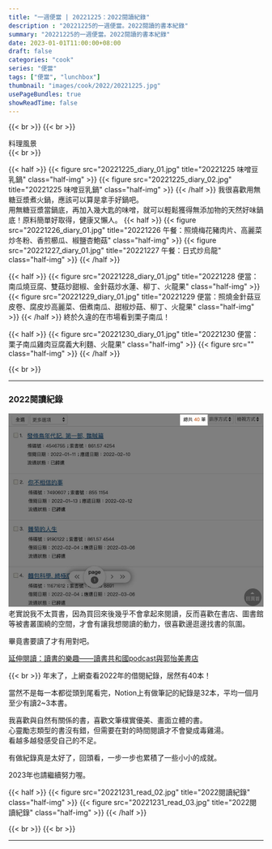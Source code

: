 ```yaml
---
title: "一週便當 | 20221225：2022閱讀紀錄"
description : "20221225的一週便當。2022閱讀的書本紀錄"
summary: "20221225的一週便當。2022閱讀的書本紀錄"
date: 2023-01-01T11:00:00+08:00
draft: false
categories: "cook"
series: "便當"
tags: ["便當", "lunchbox"]
thumbnail: "images/cook/2022/20221225.jpg"
usePageBundles: true
showReadTime: false
---
```


{{< br >}}
{{< br >}}
<div class="border-item"><span>料理風景</span></div>
{{< br >}}

{{< half >}}
{{< figure src="20221225_diary_01.jpg" title="20221225 味噌豆乳鍋" class="half-img" >}}
{{< figure src="20221225_diary_02.jpg" title="20221225 味噌豆乳鍋" class="half-img" >}}
{{< /half >}}
我很喜歡用無糖豆漿煮火鍋，應該可以算是拿手好鍋吧。
\
用無糖豆漿當鍋底，再加入幾大匙的味噌，就可以輕鬆獲得無添加物的天然好味鍋底！原料簡單好取得，健康又懶人。
{{< half >}}
{{< figure src="20221226_diary_01.jpg" title="20221226 午餐：照燒梅花豬肉片、高麗菜炒冬粉、香煎櫛瓜、椒鹽杏鮑菇" class="half-img" >}}
{{< figure src="20221227_diary_01.jpg" title="20221227 午餐：日式炒烏龍" class="half-img" >}}
{{< /half >}}

{{< half >}}
{{< figure src="20221228_diary_01.jpg" title="20221228 便當：南瓜燒豆腐、雙菇炒甜椒、金針菇炒水蓮、柳丁、火龍果" class="half-img" >}}
{{< figure src="20221229_diary_01.jpg" title="20221229 便當：照燒金針菇豆皮卷、腐皮炒高麗菜、佃煮南瓜、甜椒炒菇、柳丁、火龍果" class="half-img" >}}
{{< /half >}}
終於久違的在市場看到栗子南瓜！

{{< half >}}
{{< figure src="20221230_diary_01.jpg" title="20221230 便當：栗子南瓜雞肉豆腐義大利麵、火龍果" class="half-img" >}}
{{< figure src=""  class="half-img" >}}
{{< /half >}}

{{< br >}}

---

### 2022閱讀紀錄

![2022借閱紀錄](./20221231_read_01.jpg)
老實說我不太買書，因為買回來後幾乎不會拿起來閱讀，反而喜歡在書店、圖書館等被書叢圍繞的空間，才會有讓我想閱讀的動力，很喜歡邊逛邊找書的氛圍。

畢竟書要讀了才有用對吧。

[延伸閱讀：讀書的樂趣——讀書共和國podcast與郭怡美書店](../../../../blog/podcast/note/book-republic-dihua-street-shops-01/#%E8%AE%80%E6%9B%B8%E7%9A%84%E6%A8%82%E8%B6%A3)

{{< br >}}
年末了，上網查看2022年的借閱紀錄，居然有40本！

當然不是每一本都從頭到尾看完，Notion上有做筆記的紀錄是32本，平均一個月至少有讀2~3本書。

我喜歡與自然有關係的書，喜歡文筆樸實優美、畫面立體的書。
\
心靈勵志類型的書沒有錯，但需要在對的時間閱讀才不會變成毒雞湯。
\
看越多越發感受自己的不足。


有做紀錄真是太好了，回頭看，一步一步也累積了一些小小的成就。

2023年也請繼續努力喔。

{{< half >}}
{{< figure src="20221231_read_02.jpg" title="2022閱讀紀錄" class="half-img" >}}
{{< figure src="20221231_read_03.jpg" title="2022閱讀紀錄" class="half-img" >}}
{{< /half >}}

{{< br >}}
{{< br >}}



---
